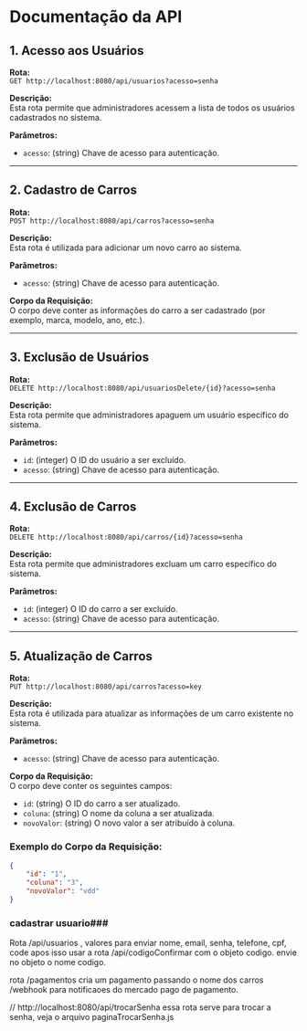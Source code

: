 
# Documentação da API

## 1. Acesso aos Usuários

**Rota:**  
`GET http://localhost:8080/api/usuarios?acesso=senha`

**Descrição:**  
Esta rota permite que administradores acessem a lista de todos os usuários cadastrados no sistema.

**Parâmetros:**
- `acesso`: (string) Chave de acesso para autenticação.

---

## 2. Cadastro de Carros

**Rota:**  
`POST http://localhost:8080/api/carros?acesso=senha`

**Descrição:**  
Esta rota é utilizada para adicionar um novo carro ao sistema.

**Parâmetros:**
- `acesso`: (string) Chave de acesso para autenticação.

**Corpo da Requisição:**  
O corpo deve conter as informações do carro a ser cadastrado (por exemplo, marca, modelo, ano, etc.).

---

## 3. Exclusão de Usuários

**Rota:**  
`DELETE http://localhost:8080/api/usuariosDelete/{id}?acesso=senha`

**Descrição:**  
Esta rota permite que administradores apaguem um usuário específico do sistema.

**Parâmetros:**
- `id`: (integer) O ID do usuário a ser excluído.
- `acesso`: (string) Chave de acesso para autenticação.

---

## 4. Exclusão de Carros

**Rota:**  
`DELETE http://localhost:8080/api/carros/{id}?acesso=senha`

**Descrição:**  
Esta rota permite que administradores excluam um carro específico do sistema.

**Parâmetros:**
- `id`: (integer) O ID do carro a ser excluído.
- `acesso`: (string) Chave de acesso para autenticação.

---

## 5. Atualização de Carros

**Rota:**  
`PUT http://localhost:8080/api/carros?acesso=key`

**Descrição:**  
Esta rota é utilizada para atualizar as informações de um carro existente no sistema.

**Parâmetros:**
- `acesso`: (string) Chave de acesso para autenticação.

**Corpo da Requisição:**  
O corpo deve conter os seguintes campos:
- `id`: (string) O ID do carro a ser atualizado.
- `coluna`: (string) O nome da coluna a ser atualizada.
- `novoValor`: (string) O novo valor a ser atribuído à coluna.

### Exemplo do Corpo da Requisição:
```json
{
    "id": "1",
    "coluna": "3",
    "novoValor": "vdd"
}
```



### cadastrar usuario###

Rota /api/usuarios , valores para enviar nome, email, senha, telefone, cpf, code apos isso usar a rota /api/codigoConfirmar com o objeto codigo.
envie no objeto o nome codigo.


rota /pagamentos cria um pagamento passando o nome dos carros
/webhook para notificaoes do mercado pago de pagamento.



//    http://localhost:8080/api/trocarSenha essa rota serve para trocar a senha, veja o arquivo paginaTrocarSenha.js


